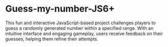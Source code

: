 # Guess-my-number-JS6+

This fun and interactive JavaScript-based project challenges players to guess a randomly generated number within a specified range. With an intuitive interface and engaging gameplay, users receive feedback on their guesses, helping them refine their attempts.
